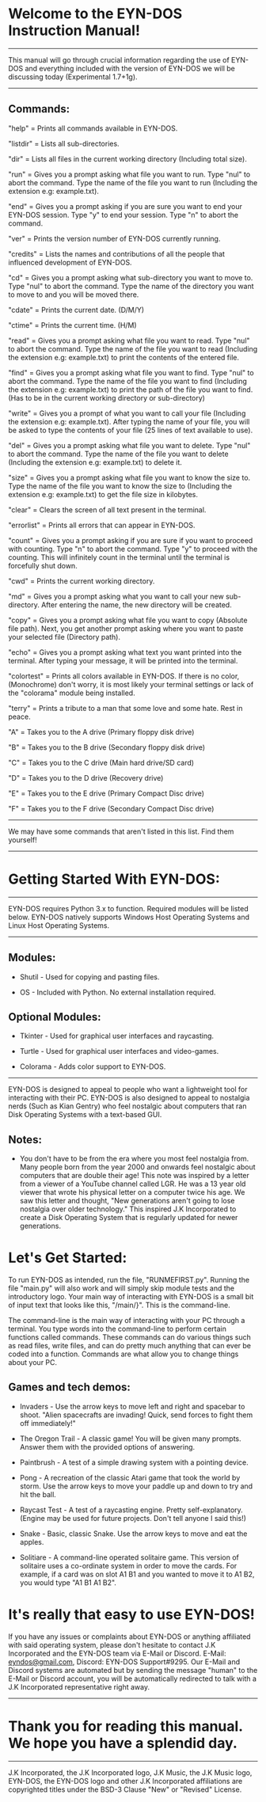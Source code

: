 # Welcome to the EYN-DOS Instruction Manual! 

---

This manual will go through crucial information regarding the use of EYN-DOS and everything included with the version of EYN-DOS we will be discussing today (Experimental 1.7+1g).

---

Commands:
---

"help" = Prints all commands available in EYN-DOS.

"listdir" = Lists all sub-directories.

"dir" = Lists all files in the current working directory (Including total size).

"run" = Gives you a prompt asking what file you want to run. Type "nul" to abort the command. Type the name of the file you want to run (Including the extension e.g: example.txt).

"end" = Gives you a prompt asking if you are sure you want to end your EYN-DOS session. Type "y" to end your session. Type "n" to abort the command.

"ver" = Prints the version number of EYN-DOS currently running.

"credits" = Lists the names and contributions of all the people that influenced development of EYN-DOS.

"cd" = Gives you a prompt asking what sub-directory you want to move to. Type "nul" to abort the command. Type the name of the directory you want to move to and you will be moved there.

"cdate" = Prints the current date. (D/M/Y)

"ctime" = Prints the current time. (H/M)

"read" = Gives you a prompt asking what file you want to read. Type "nul" to abort the command. Type the name of the file you want to read (Including the extension e.g: example.txt) to print the contents of the entered file.

"find" = Gives you a prompt asking what file you want to find. Type "nul" to abort the command. Type the name of the file you want to find (Including the extension e.g: example.txt) to print the path of the file you want to find. (Has to be in the current working directory or sub-directory)

"write" = Gives you a prompt of what you want to call your file (Including the extension e.g: example.txt). After typing the name of your file, you will be asked to type the contents of your file (25 lines of text available to use).

"del" = Gives you a prompt asking what file you want to delete. Type "nul" to abort the command. Type the name of the file you want to delete (Including the extension e.g: example.txt) to delete it.

"size" = Gives you a prompt asking what file you want to know the size to. Type the name of the file you want to know the size to (Including the extension e.g: example.txt) to get the file size in kilobytes.

"clear" = Clears the screen of all text present in the terminal.

"errorlist" = Prints all errors that can appear in EYN-DOS.

"count" = Gives you a prompt asking if you are sure if you want to proceed with counting. Type "n" to abort the command. Type "y" to proceed with the counting. This will infinitely count in the terminal until the terminal is forcefully shut down.

"cwd" = Prints the current working directory.

"md" = Gives you a prompt asking what you want to call your new sub-directory. After entering the name, the new directory will be created.

"copy" = Gives you a prompt asking what file you want to copy (Absolute file path). Next, you get another prompt asking where you want to paste your selected file (Directory path).

"echo" = Gives you a prompt asking what text you want printed into the terminal. After typing your message, it will be printed into the terminal.

"colortest" = Prints all colors available in EYN-DOS. If there is no color, (Monochrome) don't worry, it is most likely your terminal settings or lack of the "colorama" module being installed.

"terry" = Prints a tribute to a man that some love and some hate. Rest in peace.

"A" = Takes you to the A drive (Primary floppy disk drive)

"B" = Takes you to the B drive (Secondary floppy disk drive)

"C" = Takes you to the C drive (Main hard drive/SD card)

"D" = Takes you to the D drive (Recovery drive)

"E" = Takes you to the E drive (Primary Compact Disc drive)

"F" = Takes you to the F drive (Secondary Compact Disc drive)

---

We may have some commands that aren't listed in this list. Find them yourself!

---

# Getting Started With EYN-DOS: 

---

EYN-DOS requires Python 3.x to function. Required modules will be listed below. EYN-DOS natively supports Windows Host Operating Systems and Linux Host Operating Systems.

---

Modules:
---

- Shutil - Used for copying and pasting files.

- OS - Included with Python. No external installation required.

Optional Modules: 
---

- Tkinter - Used for graphical user interfaces and raycasting.

- Turtle - Used for graphical user interfaces and video-games.

- Colorama - Adds color support to EYN-DOS.

---

EYN-DOS is designed to appeal to people who want a lightweight tool for interacting with their PC. EYN-DOS is also designed to appeal to nostalgia nerds (Such as Kian Gentry) who feel nostalgic about computers that ran Disk Operating Systems with a text-based GUI. 

Notes:
---

- You don't have to be from the era where you most feel nostalgia from. Many people born from the year 2000 and onwards feel nostalgic about computers that are double their age! This note was inspired by a letter from a viewer of a YouTube channel called LGR. He was a 13 year old viewer that wrote his physical letter on a computer twice his age. We saw this letter and thought, "New generations aren't going to lose nostalgia over older technology." This inspired J.K Incorporated to create a Disk Operating System that is regularly updated for newer generations.

# Let's Get Started: 

To run EYN-DOS as intended, run the file, "RUNMEFIRST.py". Running the file "main.py" will also work and will simply skip module tests and the introductory logo.
Your main way of interacting with EYN-DOS is a small bit of input text that looks like this, "/main/}". This is the command-line.

The command-line is the main way of interacting with your PC through a terminal. You type words into the command-line to perform certain functions called commands. These commands can do various things such as read files, write files, and can do pretty much anything that can ever be coded into a function. Commands are what allow you to change things about your PC.

Games and tech demos:
---

- Invaders - Use the arrow keys to move left and right and spacebar to shoot. "Alien spacecrafts are invading! Quick, send forces to fight them off immediately!"

- The Oregon Trail - A classic game! You will be given many prompts. Answer them with the provided options of answering.

- Paintbrush - A test of a simple drawing system with a pointing device.

- Pong - A recreation of the classic Atari game that took the world by storm. Use the arrow keys to move your paddle up and down to try and hit the ball.

- Raycast Test - A test of a raycasting engine. Pretty self-explanatory. (Engine may be used for future projects. Don't tell anyone I said this!)

- Snake - Basic, classic Snake. Use the arrow keys to move and eat the apples.

- Solitiare - A command-line operated solitaire game. This version of solitaire uses a co-ordinate system in order to move the cards. For example, if a card was on slot A1 B1 and you wanted to move it to A1 B2, you would type "A1 B1 A1 B2".

# It's really that easy to use EYN-DOS!

If you have any issues or complaints about EYN-DOS or anything affiliated with said operating system, please don't hesitate to contact J.K Incorporated and the EYN-DOS team via E-Mail or Discord. E-Mail: eyndos@gmail.com, Discord: EYN-DOS Support#9295. Our E-Mail and Discord systems are automated but by sending the message "human" to the E-Mail or Discord account, you will be automatically redirected to talk with a J.K Incorporated representative right away.

---

# Thank you for reading this manual. We hope you have a splendid day.

---

J.K Incorporated, the J.K Incorporated logo, J.K Music, the J.K Music logo, EYN-DOS, the EYN-DOS logo and other J.K Incorporated affiliations are copyrighted titles under the BSD-3 Clause "New" or "Revised" License.
